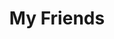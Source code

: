 ---
friends: true
title: My Friends
description: A life without a friend is a life without a sun.
permalink: /friends/
list:
  -
    name: pengzhanbo
    link: https://github.com/pengzhanbo
    avatar: https://github.com/pengzhanbo.png
    desc: 即使慢，驰而不息，纵会落后，纵会失败，但必须能够到达他所向的目标。
  -
    name: YOAKE
    link: https://github.com/YOYOYOAKE
    avatar: https://github.com/YOYOYOAKE.png
    desc: Birds are born with no shackles.
  -
    name: Moiads
    link: https://moiads.xyz/
    avatar: https://github.com/moiseak.png
    desc: 不要温和地走进那个良夜。
---